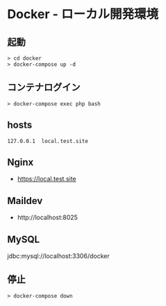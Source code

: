 # Docker - ローカル開発環境

## 起動
```
> cd docker
> docker-compose up -d
```

## コンテナログイン
```shell
> docker-compose exec php bash
```

## hosts
```
127.0.0.1  local.test.site
```

## Nginx
- https://local.test.site

## Maildev
- http://localhost:8025

## MySQL
jdbc:mysql://localhost:3306/docker

## 停止
```
> docker-compose down
```

